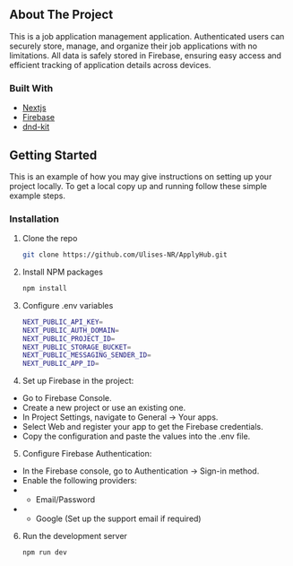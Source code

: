 ## About The Project
This is a job application management application. Authenticated users can securely store, manage, and organize their job applications with no limitations. All data is safely stored in Firebase, ensuring easy access and efficient tracking of application details across devices.

### Built With

* [Nextjs](https://nextjs.org/)
* [Firebase](https://console.firebase.google.com/u/0/?hl=es-419)
* [dnd-kit](https://dndkit.com/)

## Getting Started

This is an example of how you may give instructions on setting up your project locally.
To get a local copy up and running follow these simple example steps.

### Installation

1. Clone the repo
   ```sh
   git clone https://github.com/Ulises-NR/ApplyHub.git
   ```
2. Install NPM packages
   ```sh
   npm install
   ```
3. Configure .env variables
   ```sh
   NEXT_PUBLIC_API_KEY=
   NEXT_PUBLIC_AUTH_DOMAIN=
   NEXT_PUBLIC_PROJECT_ID=
   NEXT_PUBLIC_STORAGE_BUCKET=
   NEXT_PUBLIC_MESSAGING_SENDER_ID=
   NEXT_PUBLIC_APP_ID=
    ```
4. Set up Firebase in the project:
* Go to Firebase Console.
* Create a new project or use an existing one.
* In Project Settings, navigate to General → Your apps.
* Select Web and register your app to get the Firebase credentials.
* Copy the configuration and paste the values into the .env file.
5. Configure Firebase Authentication:
* In the Firebase console, go to Authentication → Sign-in method.
* Enable the following providers:
*  * Email/Password
*  * Google (Set up the support email if required)
6. Run the development server
    ```
    npm run dev  
    ```

